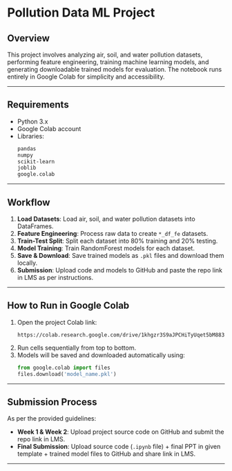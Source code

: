 
# Pollution Data ML Project  

## Overview  
This project involves analyzing air, soil, and water pollution datasets, performing feature engineering, training machine learning models, and generating downloadable trained models for evaluation. The notebook runs entirely in Google Colab for simplicity and accessibility.  

---

## Requirements  
- Python 3.x  
- Google Colab account  
- Libraries:  
  ```bash
  pandas  
  numpy  
  scikit-learn  
  joblib  
  google.colab
  ```

---

## Workflow  
1. **Load Datasets**: Load air, soil, and water pollution datasets into DataFrames.  
2. **Feature Engineering**: Process raw data to create `*_df_fe` datasets.  
3. **Train-Test Split**: Split each dataset into 80% training and 20% testing.  
4. **Model Training**: Train RandomForest models for each dataset.  
5. **Save & Download**: Save trained models as `.pkl` files and download them locally.  
6. **Submission**: Upload code and models to GitHub and paste the repo link in LMS as per instructions.  

---

## How to Run in Google Colab  
1. Open the project Colab link:  
   ```
   https://colab.research.google.com/drive/1khgzr3S9aJPCHiTyUqet5bM883yO0Kq5
   ```  
2. Run cells sequentially from top to bottom.  
3. Models will be saved and downloaded automatically using:  
   ```python
   from google.colab import files
   files.download('model_name.pkl')
   ```  

---

## Submission Process  
As per the provided guidelines:  
- **Week 1 & Week 2**: Upload project source code on GitHub and submit the repo link in LMS.  
- **Final Submission**: Upload source code (`.ipynb` file) + final PPT in given template + trained model files to GitHub and share link in LMS.  

---
